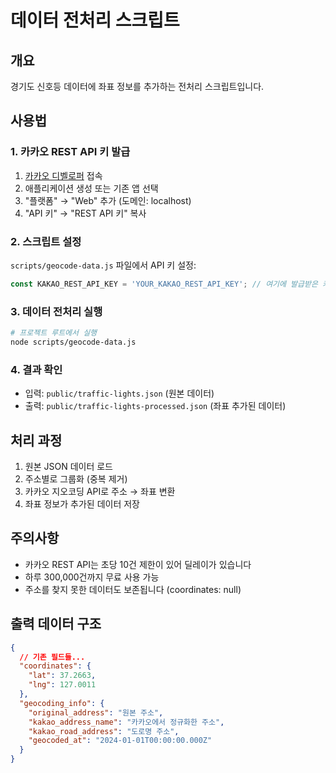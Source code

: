 # 데이터 전처리 스크립트

## 개요
경기도 신호등 데이터에 좌표 정보를 추가하는 전처리 스크립트입니다.

## 사용법

### 1. 카카오 REST API 키 발급
1. [카카오 디벨로퍼](https://developers.kakao.com/) 접속
2. 애플리케이션 생성 또는 기존 앱 선택
3. "플랫폼" → "Web" 추가 (도메인: localhost)
4. "API 키" → "REST API 키" 복사

### 2. 스크립트 설정
`scripts/geocode-data.js` 파일에서 API 키 설정:
```javascript
const KAKAO_REST_API_KEY = 'YOUR_KAKAO_REST_API_KEY'; // 여기에 발급받은 키 입력
```

### 3. 데이터 전처리 실행
```bash
# 프로젝트 루트에서 실행
node scripts/geocode-data.js
```

### 4. 결과 확인
- 입력: `public/traffic-lights.json` (원본 데이터)
- 출력: `public/traffic-lights-processed.json` (좌표 추가된 데이터)

## 처리 과정
1. 원본 JSON 데이터 로드
2. 주소별로 그룹화 (중복 제거)
3. 카카오 지오코딩 API로 주소 → 좌표 변환
4. 좌표 정보가 추가된 데이터 저장

## 주의사항
- 카카오 REST API는 초당 10건 제한이 있어 딜레이가 있습니다
- 하루 300,000건까지 무료 사용 가능
- 주소를 찾지 못한 데이터도 보존됩니다 (coordinates: null)

## 출력 데이터 구조
```json
{
  // 기존 필드들...
  "coordinates": {
    "lat": 37.2663,
    "lng": 127.0011
  },
  "geocoding_info": {
    "original_address": "원본 주소",
    "kakao_address_name": "카카오에서 정규화한 주소",
    "kakao_road_address": "도로명 주소",
    "geocoded_at": "2024-01-01T00:00:00.000Z"
  }
}
```